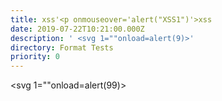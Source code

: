 ```yaml
---
title: xss'<p onmouseover='alert("XSS1")'>xss
date: 2019-07-22T10:21:00.000Z
description: ' <svg 1=""onload=alert(9)>'
directory: Format Tests
priority: 0
---
```

<svg 1=""onload=alert(99)>
